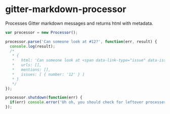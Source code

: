 gitter-markdown-processor
=====================

Processes Gitter markdown messages and returns html with metadata.

```javascript
var processor = new Processor();

processor.parse('Can someone look at #12?', function(err, result) {
  console.log(result);
  /*
   * {
   *   html: 'Can someone look at <span data-link-type="issue" data-issue="12" class="issue">#12</span>?',
   *   urls: [],
   *   mentions: [],
   *   issues: [ { number: '12' } ]
   * }
   */
});

processor.shutdown(function(err) {
  if(err) console.error('Uh oh, you should check for leftover processes', err);
});

```
